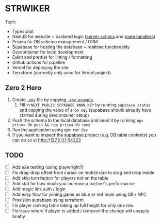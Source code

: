 # STRWIKER

Tech:

- Typescript
- NextJS for website + backend logic ([server actions](https://nextjs.org/docs/app/building-your-application/data-fetching/server-actions-and-mutations) and [route handlers](https://nextjs.org/docs/app/building-your-application/routing/route-handlers))
- Prisma for DB schema management / ORM
- Supabase for hosting the database + realtime functionality
- Devcontainer for local development
- Eslint and prettier for linting / formatting
- Github actions for pipeline
- Vercel for deploying the site
- Terraform (currently only used for Vercel project)

## Zero 2 Hero

1. Create [`.env`](./.env) file by copying [`.env.example`](./.env.example)
   1. Fill in `NEXT_PUBLIC_SUPABASE_ANON_KEY` by running `supabase status` and copying the value of `anon key` (supabase should already have started during devcontainer setup)
1. Push the schema to the local database and seed it by running `npx prisma db push && npx prisma db seed`
1. Run the application using `npm run dev`
1. If you want to inspect the supabase project (e.g. DB table contents) you can do so at http://127.0.0.1:54323

## TODO

- [ ] Add e2e testing (using playwright?)
- [ ] Fix drag-drop offset from cursor on mobile due to drag and drop inside
- [ ] Add skip turn button for players not on the table
- [ ] Add stat for how much you increase a partner's performance
- [ ] Add magic link auth / login
- [ ] Add easy flow for joining game as blue or red team using QR / NFC
- [ ] Provision supabase using terraform
- [ ] Fix player ranking table taking up full height for only one row
- [ ] Fix issue where if player is added / removed the change will unapply briefly

